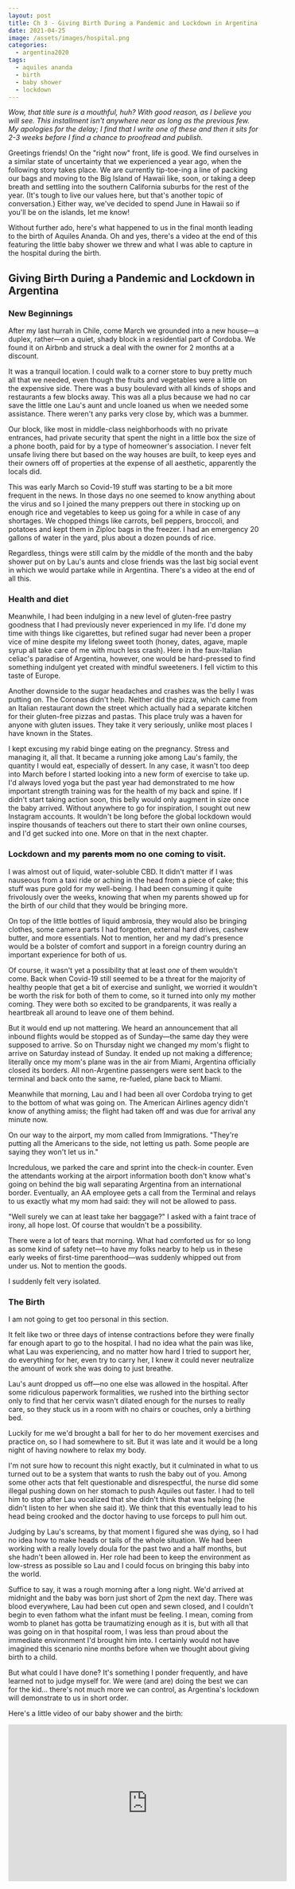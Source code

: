 ```yaml
---
layout: post
title: Ch 3 - Giving Birth During a Pandemic and Lockdown in Argentina
date: 2021-04-25
image: /assets/images/hospital.png
categories:
  - argentina2020
tags:
  - aquiles ananda
  - birth
  - baby shower
  - lockdown
---
```

*Wow, that title sure is a mouthful, huh? With good reason, as I believe you will see. This installment isn't anywhere near as long as the previous few. My apologies for the delay; I find that I write one of these and then it sits for 2-3 weeks before I find a chance to proofread and publish.*

Greetings friends! On the "right now" front, life is good. We find ourselves in a similar state of uncertainty that we experienced a year ago, when the following story takes place. We are currently tip-toe-ing a line of packing our bags and moving to the Big Island of Hawaii like, soon, or taking a deep breath and settling into the southern California suburbs for the rest of the year. (It's tough to live our values here, but that's another topic of conversation.) Either way, we've decided to spend June in Hawaii so if you'll be on the islands, let me know!

Without further ado, here's what happened to us in the final month leading to the birth of Aquiles Ananda. Oh and yes, there's a video at the end of this featuring the little baby shower we threw and what I was able to capture in the hospital during the birth.

## Giving Birth During a Pandemic and Lockdown in Argentina

### New Beginnings

After my last hurrah in Chile, come March we grounded into a new house—a duplex, rather—on a quiet, shady block in a residential part of Cordoba. We found it on Airbnb and struck a deal with the owner for 2 months at a discount. 

It was a tranquil location. I could walk to a corner store to buy pretty much all that we needed, even though the fruits and vegetables were a little on the expensive side. There was a busy boulevard with all kinds of shops and restaurants a few blocks away. This was all a plus because we had no car save the little one Lau's aunt and uncle loaned us when we needed some assistance. There weren't any parks very close by, which was a bummer.

Our block, like most in middle-class neighborhoods with no private entrances, had private security that spent the night in a little box the size of a phone booth, paid for by a type of homeowner's association. I never felt unsafe living there but based on the way houses are built, to keep eyes and their owners off of properties at the expense of all aesthetic, apparently the locals did.

This was early March so Covid-19 stuff was starting to be a bit more frequent in the news. In those days no one seemed to know anything about the virus and so I joined the many preppers out there in stocking up on enough rice and vegetables to keep us going for a while in case of any shortages. We chopped things like carrots, bell peppers, broccoli, and potatoes and kept them in Ziploc bags in the freezer. I had an emergency 20 gallons of water in the yard, plus about a dozen pounds of rice.

Regardless, things were still calm by the middle of the month and the baby shower put on by Lau's aunts and close friends was the last big social event in which we would partake while in Argentina. There's a video at the end of all this.

### Health and diet

Meanwhile, I had been indulging in a new level of gluten-free pastry goodness that I had previously never experienced in my life. I'd done my time with things like cigarettes, but refined sugar had never been a proper vice of mine despite my lifelong sweet tooth (honey, dates, agave, maple syrup all take care of me with much less crash). Here in the faux-Italian celiac's paradise of Argentina, however, one would be hard-pressed to find something indulgent yet created with mindful sweeteners. I fell victim to this taste of Europe.

Another downside to the sugar headaches and crashes was the belly I was putting on. The Coronas didn't help. Neither did the pizza, which came from an Italian restaurant down the street which actually had a separate kitchen for their gluten-free pizzas and pastas. This place truly was a haven for anyone with gluten issues. They take it very seriously, unlike most places I have known in the States.

I kept excusing my rabid binge eating on the pregnancy. Stress and managing it, all that. It became a running joke among Lau's family, the quantity I would eat, especially of dessert. In any case, it wasn't too deep into March before I started looking into a new form of exercise to take up. I'd always loved yoga but the past year had demonstrated to me how important strength training was for the health of my back and spine. If I didn't start taking action soon, this belly would only augment in size once the baby arrived. Without anywhere to go for inspiration, I sought out new Instagram accounts. It wouldn't be long before the global lockdown would inspire thousands of teachers out there to start their own online courses, and I'd get sucked into one. More on that in the next chapter.

### Lockdown and my ~~parents~~ ~~mom~~ no one coming to visit.

I was almost out of liquid, water-soluble CBD. It didn't matter if I was nauseous from a taxi ride or aching in the head from a piece of cake; this stuff was pure gold for my well-being. I had been consuming it quite frivolously over the weeks, knowing that when my parents showed up for the birth of our child that they would be bringing more.

On top of the little bottles of liquid ambrosia, they would also be bringing clothes, some camera parts I had forgotten, external hard drives, cashew butter, and more essentials. Not to mention, her and my dad's presence would be a bolster of comfort and support in a foreign country during an important experience for both of us.

Of course, it wasn't yet a possibility that at least *one* of them wouldn't come. Back when Covid-19 still seemed to be a threat for the majority of healthy people that get a bit of exercise and sunlight, we worried it wouldn't be worth the risk for both of them to come, so it turned into only my mother coming. They were both so excited to be grandparents, it was really a heartbreak all around to leave one of them behind.

But it would end up not mattering. We heard an announcement that all inbound flights would be stopped as of Sunday—the same day they were supposed to arrive. So on Thursday night we changed my mom's flight to arrive on Saturday instead of Sunday. It ended up not making a difference; literally once my mom's plane was in the air from Miami, Argentina officially closed its borders. All non-Argentine passengers were sent back to the terminal and back onto the same, re-fueled, plane back to Miami.

Meanwhile that morning, Lau and I had been all over Cordoba trying to get to the bottom of what was going on. The American Airlines agency didn't know of anything amiss; the flight had taken off and was due for arrival any minute now.

On our way to the airport, my mom called from Immigrations. "They're putting all the Americans to the side, not letting us path. Some people are saying they won't let us in."

Incredulous, we parked the care and sprint into the check-in counter. Even the attendants working at the airport information booth don't know what's going on behind the big wall separating Argentina from an international border. Eventually, an AA employee gets a call from the Terminal and relays to us exactly what my mom had said: they will not be allowed to pass.

"Well surely we can at least take her baggage?" I asked with a faint trace of irony, all hope lost. Of course that wouldn't be a possibility.

There were a lot of tears that morning. What had comforted us for so long as some kind of safety net—to have my folks nearby to help us in these early weeks of first-time parenthood—was suddenly whipped out from under us. Not to mention the goods.

I suddenly felt very isolated.

### The Birth

I am not going to get too personal in this section. 

It felt like two or three days of intense contractions before they were finally far enough apart to go to the hospital. I had no idea what the pain was like, what Lau was experiencing, and no matter how hard I tried to support her, do everything for her, even try to carry her, I knew it could never neutralize the amount of work she was doing to just breathe.

Lau's aunt dropped us off—no one else was allowed in the hospital. After some ridiculous paperwork formalities, we rushed into the birthing sector only to find that her cervix wasn't dilated enough for the nurses to really care, so they stuck us in a room with no chairs or couches, only a birthing bed.

Luckily for me we'd brought a ball for her to do her movement exercises and practice on, so I had somewhere to sit. But it was late and it would be a long night of having nowhere to relax my body.

I'm not sure how to recount this night exactly, but it culminated in what to us turned out to be a system that wants to rush the baby out of you. Among some other acts that felt questionable and disrespectful, the nurse did some illegal pushing down on her stomach to push Aquiles out faster. I had to tell him to stop after Lau vocalized that she didn't think that was helping (he didn't listen to her when she said it). We think that this eventually lead to his head being crooked and the doctor having to use forceps to pull him out. 

Judging by Lau's screams, by that moment I figured she was dying, so I had no idea how to make heads or tails of the whole situation. We had been working with a really lovely doula for the past two and a half months, but she hadn't been allowed in. Her role had been to keep the environment as low-stress as possible so Lau and I could focus on bringing this baby into the world.

Suffice to say, it was a rough morning after a long night. We'd arrived at midnight and the baby was born just short of 2pm the next day. There was blood everywhere, Lau had been cut open and sewn closed, and I couldn't begin to even fathom what the infant must be feeling. I mean, coming from womb to planet has gotta be traumatizing enough as it is, but with all that was going on in that hospital room, I was less than proud about the immediate environment I'd brought him into. I certainly would not have imagined this scenario nine months before when we thought about giving birth to a child.

But what could I have done? It's something I ponder frequently, and have learned not to judge myself for. We were (and are) doing the best we can for the kid... there's not much more we can control, as Argentina's lockdown will demonstrate to us in short order.

Here's a little video of our baby shower and the birth: 

<iframe width="560" height="315" sandbox="allow-same-origin allow-scripts allow-popups" src="https://perceptiontravel.tv/videos/embed/3e9f9288-7f5b-4c17-956d-43e0a124ea39" frameborder="0" allowfullscreen></iframe>
